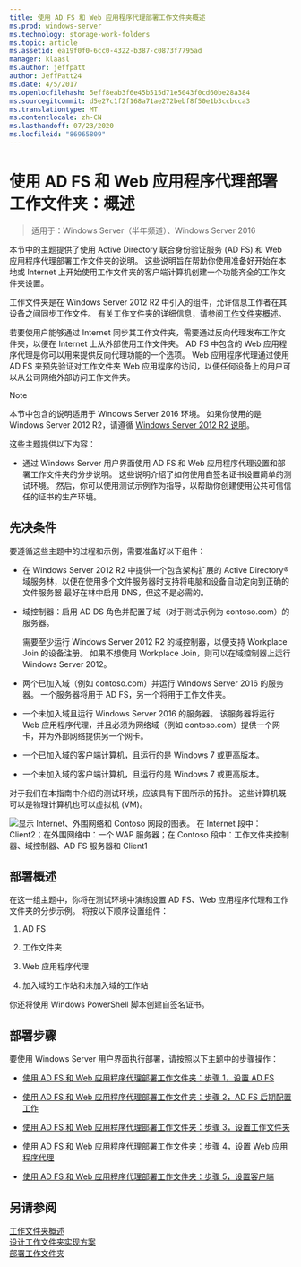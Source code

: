```yaml
---
title: 使用 AD FS 和 Web 应用程序代理部署工作文件夹概述
ms.prod: windows-server
ms.technology: storage-work-folders
ms.topic: article
ms.assetid: ea19f0f0-6cc0-4322-b387-c0873f7795ad
manager: klaasl
ms.author: jeffpatt
author: JeffPatt24
ms.date: 4/5/2017
ms.openlocfilehash: 5eff8eab3f6e45b515d71e5043f0cd60be28a384
ms.sourcegitcommit: d5e27c1f2f168a71ae272bebf8f50e1b3ccbcca3
ms.translationtype: MT
ms.contentlocale: zh-CN
ms.lasthandoff: 07/23/2020
ms.locfileid: "86965809"
---
```

# <a name="deploy-work-folders-with-ad-fs-and-web-application-proxy-overview"></a>使用 AD FS 和 Web 应用程序代理部署工作文件夹：概述

>适用于：Windows Server（半年频道）、Windows Server 2016

本节中的主题提供了使用 Active Directory 联合身份验证服务 (AD FS) 和 Web 应用程序代理部署工作文件夹的说明。 这些说明旨在帮助你使用准备好开始在本地或 Internet 上开始使用工作文件夹的客户端计算机创建一个功能齐全的工作文件夹设置。  
  
工作文件夹是在 Windows Server 2012 R2 中引入的组件，允许信息工作者在其设备之间同步工作文件。 有关工作文件夹的详细信息，请参阅[工作文件夹概述](Work-Folders-Overview.md)。  
  
若要使用户能够通过 Internet 同步其工作文件夹，需要通过反向代理发布工作文件夹，以便在 Internet 上从外部使用工作文件夹。 AD FS 中包含的 Web 应用程序代理是你可以用来提供反向代理功能的一个选项。 Web 应用程序代理通过使用 AD FS 来预先验证对工作文件夹 Web 应用程序的访问，以便任何设备上的用户可以从公司网络外部访问工作文件夹。 

> [!NOTE]
>   本节中包含的说明适用于 Windows Server 2016 环境。 如果你使用的是 Windows Server 2012 R2，请遵循 [Windows Server 2012 R2 说明](/previous-versions/windows/it-pro/windows-server-2012-R2-and-2012/dn747208(v=ws.11))。
  
这些主题提供以下内容：  
  
-   通过 Windows Server 用户界面使用 AD FS 和 Web 应用程序代理设置和部署工作文件夹的分步说明。 这些说明介绍了如何使用自签名证书设置简单的测试环境。 然后，你可以使用测试示例作为指导，以帮助你创建使用公共可信信任的证书的生产环境。  
  
## <a name="prerequisites"></a>先决条件  
要遵循这些主题中的过程和示例，需要准备好以下组件：  
  
-   在 Windows Server 2012 R2 中提供一个包含架构扩展的 Active Directory® 域服务林，以便在使用多个文件服务器时支持将电脑和设备自动定向到正确的文件服务器 最好在林中启用 DNS，但这不是必需的。  
  
-   域控制器：启用 AD DS 角色并配置了域（对于测试示例为 contoso.com）的服务器。  
  
    需要至少运行 Windows Server 2012 R2 的域控制器，以便支持 Workplace Join 的设备注册。 如果不想使用 Workplace Join，则可以在域控制器上运行 Windows Server 2012。  
  
-   两个已加入域（例如 contoso.com）并运行 Windows Server 2016 的服务器。 一个服务器将用于 AD FS，另一个将用于工作文件夹。  
  
-   一个未加入域且运行 Windows Server 2016 的服务器。 该服务器将运行 Web 应用程序代理，并且必须为网络域（例如 contoso.com）提供一个网卡，并为外部网络提供另一个网卡。  
  
-   一个已加入域的客户端计算机，且运行的是 Windows 7 或更高版本。  
  
-   一个未加入域的客户端计算机，且运行的是 Windows 7 或更高版本。  
  
对于我们在本指南中介绍的测试环境，应该具有下图所示的拓扑。 这些计算机既可以是物理计算机也可以虚拟机 (VM)。 
  
![显示 Internet、外围网络和 Contoso 网段的图表。 在 Internet 段中：Client2；在外围网络中：一个 WAP 服务器；在 Contoso 段中：工作文件夹控制器、域控制器、AD FS 服务器和 Client1](media/deploy-work-folders-adfs/WF_ADFS_WAP_Diagram.png)

## <a name="deployment-overview"></a>部署概述  
在这一组主题中，你将在测试环境中演练设置 AD FS、Web 应用程序代理和工作文件夹的分步示例。 将按以下顺序设置组件：  
  
1.  AD FS  
  
2.  工作文件夹  
  
3.  Web 应用程序代理  
  
4.  加入域的工作站和未加入域的工作站  
  
你还将使用 Windows PowerShell 脚本创建自签名证书。  
  
## <a name="deployment-steps"></a>部署步骤  
要使用 Windows Server 用户界面执行部署，请按照以下主题中的步骤操作：  
  
-   [使用 AD FS 和 Web 应用程序代理部署工作文件夹：步骤 1，设置 AD FS](deploy-work-folders-adfs-step1.md)  
  
-   [使用 AD FS 和 Web 应用程序代理部署工作文件夹：步骤 2，AD FS 后期配置工作](deploy-work-folders-adfs-step2.md)  
  
-   [使用 AD FS 和 Web 应用程序代理部署工作文件夹：步骤 3，设置工作文件夹](deploy-work-folders-adfs-step3.md)  
  
-   [使用 AD FS 和 Web 应用程序代理部署工作文件夹：步骤 4，设置 Web 应用程序代理](deploy-work-folders-adfs-step4.md)  
  
-   [使用 AD FS 和 Web 应用程序代理部署工作文件夹：步骤 5，设置客户端](deploy-work-folders-adfs-step5.md)  

## <a name="see-also"></a>另请参阅  
[工作文件夹概述](Work-Folders-Overview.md)  
[设计工作文件夹实现方案](Plan-Work-Folders.md)  
[部署工作文件夹](Deploy-Work-Folders.md)  
  

